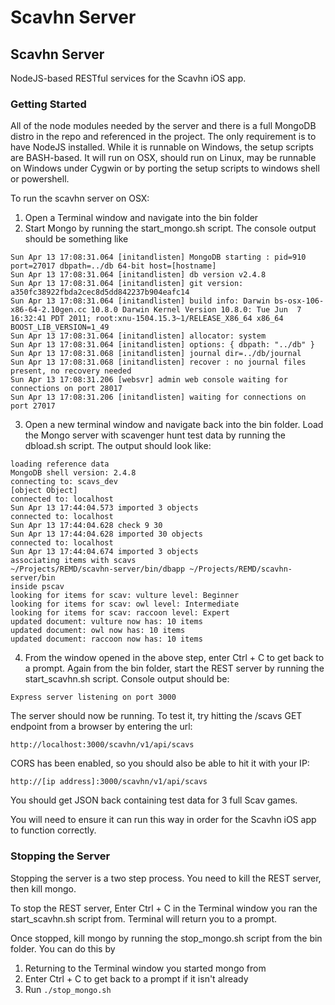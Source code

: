 Scavhn Server
==================

## Scavhn Server
NodeJS-based RESTful services for the Scavhn iOS app.

### Getting Started
All of the node modules needed by the server and there is a full MongoDB distro in the repo and referenced in the project.  The only requirement is to have NodeJS installed.  While it is runnable on Windows, the setup scripts are BASH-based.  It will run on OSX, should run on Linux, may be runnable on Windows under Cygwin or by porting the setup scripts to windows shell or powershell.

To run the scavhn server on OSX:

1. Open a Terminal window and navigate into the bin folder
2. Start Mongo by running the start_mongo.sh script.
  The console output should be something like 
  ```
  Sun Apr 13 17:08:31.064 [initandlisten] MongoDB starting : pid=910 port=27017 dbpath=../db 64-bit host=[hostname]
  Sun Apr 13 17:08:31.064 [initandlisten] db version v2.4.8
  Sun Apr 13 17:08:31.064 [initandlisten] git version: a350fc38922fbda2cec8d5dd842237b904eafc14
  Sun Apr 13 17:08:31.064 [initandlisten] build info: Darwin bs-osx-106-x86-64-2.10gen.cc 10.8.0 Darwin Kernel Version 10.8.0: Tue Jun  7 16:32:41 PDT 2011; root:xnu-1504.15.3~1/RELEASE_X86_64 x86_64 BOOST_LIB_VERSION=1_49
  Sun Apr 13 17:08:31.064 [initandlisten] allocator: system
  Sun Apr 13 17:08:31.064 [initandlisten] options: { dbpath: "../db" }
  Sun Apr 13 17:08:31.068 [initandlisten] journal dir=../db/journal
  Sun Apr 13 17:08:31.068 [initandlisten] recover : no journal files present, no recovery needed
  Sun Apr 13 17:08:31.206 [websvr] admin web console waiting for connections on port 28017
  Sun Apr 13 17:08:31.206 [initandlisten] waiting for connections on port 27017
  ```

3. Open a new terminal window and navigate back into the bin folder.  Load the Mongo server with scavenger hunt test data by running the dbload.sh script.  The output should look like:
  ```
  loading reference data
  MongoDB shell version: 2.4.8
  connecting to: scavs_dev
  [object Object]
  connected to: localhost
  Sun Apr 13 17:44:04.573 imported 3 objects
  connected to: localhost
  Sun Apr 13 17:44:04.628 check 9 30
  Sun Apr 13 17:44:04.628 imported 30 objects
  connected to: localhost
  Sun Apr 13 17:44:04.674 imported 3 objects
  associating items with scavs
  ~/Projects/REMD/scavhn-server/bin/dbapp ~/Projects/REMD/scavhn-server/bin
  inside pscav
  looking for items for scav: vulture level: Beginner
  looking for items for scav: owl level: Intermediate
  looking for items for scav: raccoon level: Expert
  updated document: vulture now has: 10 items 
  updated document: owl now has: 10 items 
  updated document: raccoon now has: 10 items
  ```

4. From the window opened in the above step, enter Ctrl + C to get back to a prompt.  Again from the bin folder, start the REST server by running the start_scavhn.sh script.  Console output should be:
  ```
  Express server listening on port 3000
  ```
  
  The server should now be running.  To test it, try hitting the /scavs GET endpoint from a browser by entering the url:
  
  ```
  http://localhost:3000/scavhn/v1/api/scavs
  ```
  
  CORS has been enabled, so you should also be able to hit it with your IP:

  ```  
  http://[ip address]:3000/scavhn/v1/api/scavs
  ```
  
  You should get JSON back containing test data for 3 full Scav games.
  
  You will need to ensure it can run this way in order for the Scavhn iOS app to function correctly.
 
 
### Stopping the Server
Stopping the server is a two step process.  You need to kill the REST server, then kill mongo.  

To stop the REST server, Enter Ctrl + C in the Terminal window you ran the start_scavhn.sh script from.  Terminal will return you to a prompt.

Once stopped, kill mongo by running the stop_mongo.sh script from the bin folder.  You can do this by 

1. Returning to the Terminal window you started mongo from
2. Enter Ctrl + C to get back to a prompt if it isn't already
3. Run ```./stop_mongo.sh```

